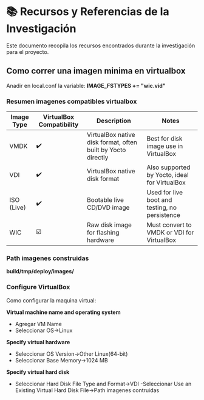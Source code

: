 # 📚 Recursos y Referencias de la Investigación

Este documento recopila los recursos encontrados durante la investigación para el proyecto. 


## Como correr una imagen minima en virtualbox

Anadir en local.conf la variable:
	**IMAGE_FSTYPES += "wic.vid"**

### Resumen imagenes compatibles virtualbox

| Image Type | VirtualBox Compatibility  | Description                                       | Notes                                               |
|------------|---------------------------|-------------------------------------------------|-----------------------------------------------------|
| VMDK       | ✔️                | VirtualBox native disk format, often built by Yocto directly | Best for disk image use in VirtualBox                |
| VDI        | ✔️                 | VirtualBox native disk format                     | Also supported by Yocto, ideal for VirtualBox        |
| ISO (Live) | ✔️                      | Bootable live CD/DVD image                         | Used for live boot and testing, no persistence       |
| WIC        | ☑️       | Raw disk image for flashing hardware              | Must convert to VMDK or VDI for VirtualBox           |


### Path imagenes construidas
 **build/tmp/deploy/images/**

### Configure VirtualBox
Como configurar la maquina virtual:

**Virtual machine name and operating system**

- Agregar VM Name
- Seleccionar OS->Linux
  
**Specify virtual hardware**
- Seleccionar OS Version->Other Linux(64-bit)
- Seleccionar Base Memory->1024 MB
  
**Specify virtual hard disk**
- Seleccionar Hard Disk File Type and Format->VDI
-Seleccionar Use an Existing Virtual Hard Disk File->Path imagenes contruidas
